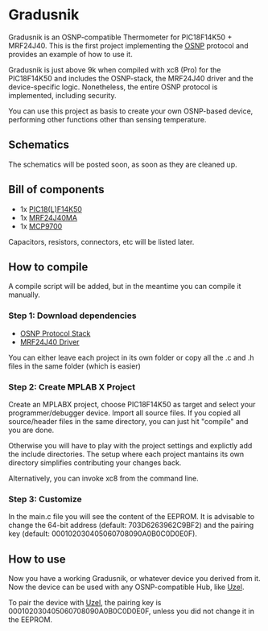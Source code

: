 Gradusnik
=========

Gradusnik is an OSNP-compatible Thermometer for PIC18F14K50 + MRF24J40. This is the first project implementing the [OSNP](https://github.com/briksoftware/osnp) protocol and provides an example of how to use it.

Gradusnik is just above 9k when compiled with xc8 (Pro) for the PIC18F14K50 and includes the OSNP-stack, the MRF24J40 driver and the device-specific logic. Nonetheless, the entire OSNP protocol is implemented, including security.

You can use this project as basis to create your own OSNP-based device, performing other functions other than sensing temperature.

## Schematics

The schematics will be posted soon, as soon as they are cleaned up.

## Bill of components

* 1x [PIC18(L)F14K50](http://www.microchip.com/wwwproducts/Devices.aspx?dDocName=en533924)
* 1x [MRF24J40MA](http://www.microchip.com/mrf24j40ma)
* 1x [MCP9700](http://www.microchip.com/wwwproducts/Devices.aspx?product=MCP9700)

Capacitors, resistors, connectors, etc will be listed later.

## How to compile

A compile script will be added, but in the meantime you can compile it manually.

### Step 1: Download dependencies

* [OSNP Protocol Stack](https://github.com/briksoftware/osnp)
* [MRF24J40 Driver](https://github.com/briksoftware/pic-mrf24j40)

You can either leave each project in its own folder or copy all the .c and .h files in the same folder (which is easier)

### Step 2: Create MPLAB X Project

Create an MPLABX project, choose PIC18F14K50 as target and select your programmer/debugger device. Import all source files. If you copied all source/header files in the same directory, you can just hit "compile" and you are done.

Otherwise you will have to play with the project settings and explictly add the include directories. The setup where each project mantains its own directory simplifies contributing your changes back.

Alternatively, you can invoke xc8 from the command line.

### Step 3: Customize

In the main.c file you will see the content of the EEPROM. It is advisable to change the 64-bit address (default: 703D6263962C9BF2) and the pairing key (default: 000102030405060708090A0B0C0D0E0F).

## How to use

Now you have a working Gradusnik, or whatever device you derived from it. Now the device can be used with any OSNP-compatible Hub, like [Uzel](https://github.com/briksoftware/uzel).

To pair the device with [Uzel](https://github.com/briksoftware/uzel), the pairing key is 000102030405060708090A0B0C0D0E0F, unless you did not change it in the EEPROM.
